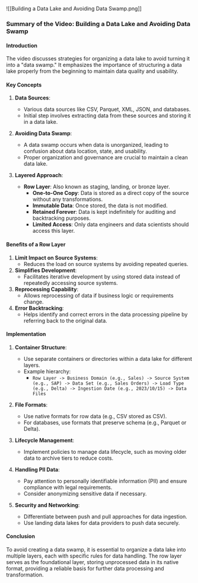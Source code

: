 ![[Building a Data Lake and Avoiding Data Swamp.png]]

### Summary of the Video: Building a Data Lake and Avoiding Data Swamp

#### Introduction
The video discusses strategies for organizing a data lake to avoid turning it into a "data swamp." It emphasizes the importance of structuring a data lake properly from the beginning to maintain data quality and usability.

#### Key Concepts
1. **Data Sources**:
   - Various data sources like CSV, Parquet, XML, JSON, and databases.
   - Initial step involves extracting data from these sources and storing it in a data lake.

2. **Avoiding Data Swamp**:
   - A data swamp occurs when data is unorganized, leading to confusion about data location, state, and usability.
   - Proper organization and governance are crucial to maintain a clean data lake.

3. **Layered Approach**:
   - **Row Layer**: Also known as staging, landing, or bronze layer.
     - **One-to-One Copy**: Data is stored as a direct copy of the source without any transformations.
     - **Immutable Data**: Once stored, the data is not modified.
     - **Retained Forever**: Data is kept indefinitely for auditing and backtracking purposes.
     - **Limited Access**: Only data engineers and data scientists should access this layer.

#### Benefits of a Row Layer
1. **Limit Impact on Source Systems**:
   - Reduces the load on source systems by avoiding repeated queries.
2. **Simplifies Development**:
   - Facilitates iterative development by using stored data instead of repeatedly accessing source systems.
3. **Reprocessing Capability**:
   - Allows reprocessing of data if business logic or requirements change.
4. **Error Backtracking**:
   - Helps identify and correct errors in the data processing pipeline by referring back to the original data.

#### Implementation
1. **Container Structure**:
   - Use separate containers or directories within a data lake for different layers.
   - Example hierarchy:
     - `Row Layer -> Business Domain (e.g., Sales) -> Source System (e.g., SAP) -> Data Set (e.g., Sales Orders) -> Load Type (e.g., Delta) -> Ingestion Date (e.g., 2023/10/15) -> Data Files`

2. **File Formats**:
   - Use native formats for row data (e.g., CSV stored as CSV).
   - For databases, use formats that preserve schema (e.g., Parquet or Delta).

3. **Lifecycle Management**:
   - Implement policies to manage data lifecycle, such as moving older data to archive tiers to reduce costs.

4. **Handling PII Data**:
   - Pay attention to personally identifiable information (PII) and ensure compliance with legal requirements.
   - Consider anonymizing sensitive data if necessary.

5. **Security and Networking**:
   - Differentiate between push and pull approaches for data ingestion.
   - Use landing data lakes for data providers to push data securely.

#### Conclusion
To avoid creating a data swamp, it is essential to organize a data lake into multiple layers, each with specific rules for data handling. The row layer serves as the foundational layer, storing unprocessed data in its native format, providing a reliable basis for further data processing and transformation.
